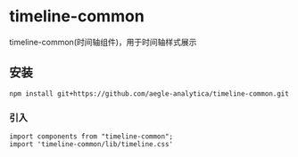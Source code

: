 # timeline-common
timeline-common(时间轴组件)，用于时间轴样式展示
## 安装
```
npm install git+https://github.com/aegle-analytica/timeline-common.git
```

### 引入
```
import components from "timeline-common";
import 'timeline-common/lib/timeline.css'
```


